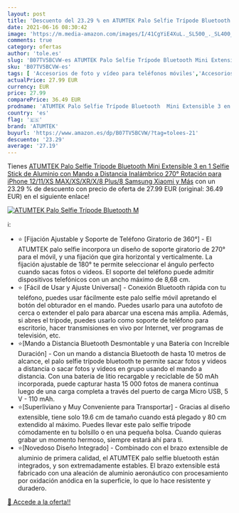 ```yaml
---
layout: post
title: 'Descuento del 23.29 % en ATUMTEK Palo Selfie Trípode Bluetooth  M'
date: 2021-06-16 08:30:42
image: 'https://m.media-amazon.com/images/I/41CgYiE4XuL._SL500_._SL400_.jpg'
comments: true
category: ofertas
author: 'tole.es'
slug: 'B07TV5BCVW-es ATUMTEK Palo Selfie Trípode Bluetooth Mini Extensible 3 en...'
sku: 'B07TV5BCVW-es'
tags: [ 'Accesorios de foto y vídeo para teléfonos móviles','Accesorios para móviles','Comunicación móvil y accesorios','Electrónica','Trípodes para teléfonos móviles','atumtek','iphone', ]
actualPrice: 27.99 EUR
currency: EUR
price: 27.99
comparePrice: 36.49 EUR
prodname: 'ATUMTEK Palo Selfie Trípode Bluetooth  Mini Extensible 3 en 1 Selfie Stick de Aluminio con Mando a Distancia Inalámbrico 270° Rotación para iPhone 12/11/XS MAX/XS/XR/X/8 Plus/8  Samsung  Xiaomi y Más'
country: 'es'
flag: '🇪🇸'
brand: 'ATUMTEK'
buyurl: 'https://www.amazon.es/dp/B07TV5BCVW/?tag=tolees-21'
descuento: '23.29'
average: '27.19'
---
```


Tienes [ATUMTEK Palo Selfie Trípode Bluetooth  Mini Extensible 3 en 1 Selfie Stick de Aluminio con Mando a Distancia Inalámbrico 270° Rotación para iPhone 12/11/XS MAX/XS/XR/X/8 Plus/8  Samsung  Xiaomi y Más](https://www.amazon.es/dp/B07TV5BCVW/?tag=tolees-21) con un 23.29 % de descuento con precio de oferta de 27.99 EUR (original: 36.49 EUR) en el siguiente enlace!

[![ATUMTEK Palo Selfie Trípode Bluetooth  M](https://m.media-amazon.com/images/I/41CgYiE4XuL._SL500_._SL400_.jpg)](https://www.amazon.es/dp/B07TV5BCVW/?tag=tolees-21)

ℹ️:

- ⭐ [Fijación Ajustable y Soporte de Teléfono Giratorio de 360°] - El ATUMTEK palo selfie incorpora un diseño de soporte giratorio de 270° para el móvil, y una fijación que gira horizontal y verticalmente. La fijación ajustable de 180° te permite seleccionar el ángulo perfecto cuando sacas fotos o videos. El soporte del teléfono puede admitir dispositivos telefónicos con un ancho máximo de 8,68 cm.
- ⭐ [Fácil de Usar y Ajuste Universal] - Conexión Bluetooth rápida con tu teléfono, puedes usar fácilmente este palo selfie móvil apretando el botón del obturador en el mando. Puedes usarlo para una autofoto de cerca o extender el palo para abarcar una escena más amplia. Además, si abres el trípode, puedes usarlo como soporte de teléfono para escritorio, hacer transmisiones en vivo por Internet, ver programas de televisión, etc.
- ⭐[Mando a Distancia Bluetooth Desmontable y una Batería con Increíble Duración] - Con un mando a distancia Bluetooth de hasta 10 metros de alcance, el palo selfie trípode bluetooth te permite sacar fotos y videos a distancia o sacar fotos y videos en grupo usando el mando a distancia. Con una batería de litio recargable y reciclable de 50 mAh incorporada, puede capturar hasta 15 000 fotos de manera continua luego de una carga completa a través del puerto de carga Micro USB, 5 V - 110 mAh.
- ⭐[Superliviano y Muy Conveniente para Transportar] - Gracias al diseño extensible, tiene solo 19.6 cm de tamaño cuando está plegado y 80 cm extendido al máximo. Puedes llevar este palo selfie trípode cómodamente en tu bolsillo o en una pequeña bolsa. Cuando quieras grabar un momento hermoso, siempre estará ahí para ti.
- ⭐[Novedoso Diseño Integrado] - Combinado con el brazo extensible de aluminio de primera calidad, el ATUMTEK palo selfie bluetooth están integrados, y son extremadamente estables. El brazo extensible está fabricado con una aleación de aluminio aeronáutico con procesamiento por oxidación anódica en la superficie, lo que lo hace resistente y duradero.

[🛒 Accede a la oferta!!](https://www.amazon.es/dp/B07TV5BCVW/?tag=tolees-21)
